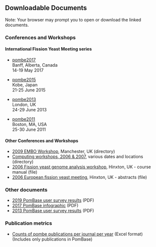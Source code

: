 ## Downloadable Documents

Note: Your browser may prompt you to open or download the linked documents.

### Conferences and Workshops

#### International Fission Yeast Meeting series

 - [pombe2017](documents/pombe2017) \
    Banff, Alberta, Canada \
    14-19 May 2017

 - [pombe2015](documents/pombe2015) \
   Kobe, Japan \
   21-25 June 2015

 - [pombe2013](documents/pombe2013) \
   London, UK \
   24-29 June 2013

 - [pombe2011](documents/pombe2011) \
   Boston, MA, USA \
   25-30 June 2011

#### Other Conferences and Workshops

-   [2009 EMBO Workshop](https://www.pombase.org/data/archive/Presentations_workshops_and_meeting_abstracts/EMBO_workshop/),
    Manchester, UK (directory)
-   [Computing workshops, 2006 & 2007](https://www.pombase.org/data/archive/Presentations_workshops_and_meeting_abstracts/Computing_Workshop/),
    various dates and locations (directory)
-   [2006 Fission yeast genome analysis workshop](https://www.pombase.org/data/archive/Presentations_workshops_and_meeting_abstracts/Computing_Workshop/Fission_yeast_computing_workshop_man_Mar2006.ppt),
    Hinxton, UK - course manual (file)
-   [2006 European fission yeast meeting](https://www.pombase.org/data/archive/Presentations_workshops_and_meeting_abstracts/Pombe_meeting_abstract_books/Wellcome_Euro_Yeast_27_2_06.pdf),
    Hinxton, UK - abstracts (file)

### Other documents
-   [2019 PomBase user survey results](https://www.pombase.org/data/documents/2019_pombase_survey_summary_no_freetext_responses.pdf) (PDF)
-   [2017 PomBase infographic](https://www.pombase.org/data/Conferences/pombe2017/pombe2017_infographic_p132.pdf) (PDF)
-   [2013 PomBase user survey results](https://www.pombase.org/data/documents/2013_pombase_survey_summary.pdf) (PDF)


### Publication metrics
-   [Counts of pombe publications per journal per year](https://www.pombase.org/data/documents/journal_count_with_year-2024.xlsx) (Excel format) \
    (Includes only publications in PomBase)
